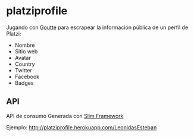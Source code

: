 # platziprofile
Jugando con [Goutte](https://packagist.org/packages/fabpot/goutte) para escrapear la información pública de un perfil de Platzi:

- Nombre
- Sitio web
- Avatar
- Country
- Twitter
- Facebook
- Badges

## API

API de consumo Generada con [Slim Framework](http://www.slimframework.com/)

Ejemplo: http://platziprofile.herokuapp.com/LeonidasEsteban

